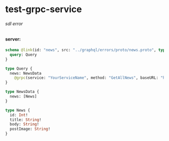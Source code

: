 # test-grpc-service

###### sdl error

#### server:

```graphql
schema @link(id: "news", src: "../graphql/errors/proto/news.proto", type: Protobuf) {
  query: Query
}

type Query {
  news: NewsData
    @grpc(service: "YourServiceName", method: "GetAllNews", baseURL: "http://localhost:4000", protoId: "news")
}

type NewsData {
  news: [News]
}

type News {
  id: Int!
  title: String!
  body: String!
  postImage: String!
}
```
